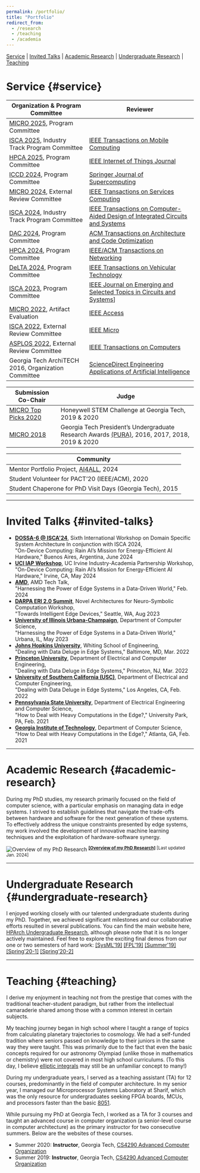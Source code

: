 ```yaml
---
permalink: /portfolio/
title: "Portfolio"
redirect_from:
  - /research
  - /teaching
  - /academia
---
```


[Service](#service) \| [Invited Talks](#invited-talks) \| [Academic Research](#academic-research) \|  [Undergraduate Research](#undergraduate-research) \|  [Teaching](#teaching)

<!-- --------------------------------------- -->
<!-- --------------------------------------- -->
<!-- --------------------------------------- -->

# Service {#service}

| Organization & Program Committee | Reviewer                              |
|---------------------------------|--------------------------------------|
| [MICRO 2025](https://microarch.org/micro58/), Program Committee |  |
| [ISCA 2025](https://iscaconf.org/isca2025/), Industry Track Program Committee | [IEEE Transactions on Mobile Computing](https://ieeexplore.ieee.org/xpl/RecentIssue.jsp?punumber=7755) |
| [HPCA 2025](https://hpca-conf.org/2025/), Program Committee | [IEEE Internet of Things Journal](https://ieee-iotj.org/) |
| [ICCD 2024](https://www.iccd-conf.com/Home.html), Program Committee | [Springer Journal of Supercomputing](https://www.springer.com/journal/11227) |
| [MICRO 2024](https://microarch.org/micro57/), External Review Committee | [IEEE Transactions on Services Computing](https://ieeexplore.ieee.org/xpl/RecentIssue.jsp?punumber=4629386) |
| [ISCA 2024](https://iscaconf.org/isca2024/), Industry Track Program Committee | [IEEE Transactions on Computer-Aided Design of Integrated Circuits and Systems](https://ieeexplore.ieee.org/xpl/RecentIssue.jsp?punumber=43) |
| [DAC 2024](https://www.dac.com/Conference/2024-Call-for-Contributions), Program Committee | [ACM Transactions on Architecture and Code Optimization](https://dl.acm.org/journal/taco) |
| [HPCA 2024](https://hpca-conf.org/2024/), Program Committee | [IEEE/ACM Transactions on Networking](https://ieeexplore.ieee.org/xpl/RecentIssue.jsp?punumber=90) |
| [DeLTA 2024](https://delta.scitevents.org/), Program Committee | [IEEE Transactions on Vehicular Technology](https://ieeexplore.ieee.org/xpl/RecentIssue.jsp?punumber=25) |
| [ISCA 2023](https://iscaconf.org/isca2023/), Program Committee | [IEEE Journal on Emerging and Selected Topics in Circuits and Systems](https://ieeexplore.ieee.org/xpl/RecentIssue.jsp?punumber=5503868)] |
| [MICRO 2022](https://microarch.org/micro55/index.php), Artifact Evaluation | [IEEE Access](https://ieeeaccess.ieee.org/) |
| [ISCA 2022](https://iscaconf.org/isca2022/), External Review Committee | [IEEE Micro](https://ieeexplore.ieee.org/xpl/RecentIssue.jsp?punumber=40) |
| [ASPLOS 2022](https://asplos-conference.org/asplos2022/index.html), External Review Committee | [IEEE Transactions on Computers](https://ieeexplore.ieee.org/xpl/RecentIssue.jsp?punumber=12) |
| Georgia Tech ArchiTECH 2016, Organization Committee | [ScienceDirect Engineering Applications of Artificial Intelligence](https://www.sciencedirect.com/journal/engineering-applications-of-artificial-intelligence) |

| Submission Co-Chair | Judge |
|---------------------|-------|
| [MICRO Top Picks 2020](https://ieeexplore.ieee.org/document/9441012) | Honeywell STEM Challenge at Georgia Tech, 2019 & 2020 |
| [MICRO 2018](https://microarch.org/micro51/)| Georgia Tech President’s Undergraduate Research Awards [(PURA)](https://undergradresearch.gatech.edu/content/presidents-undergraduate-research-awards), 2016, 2017, 2018, 2019 & 2020 |

| Community |
|-----------|
| Mentor Portfolio Project, [AI4ALL](https://ai-4-all.org/), 2024 |
| Student Volunteer for PACT’20 (IEEE/ACM), 2020 |
| Student Chaperone for PhD Visit Days (Georgia Tech), 2015 |


<!-- --------------------------------------- -->
<!-- --------------------------------------- -->
<!-- --------------------------------------- -->

<hr>

# Invited Talks {#invited-talks}

  *  [__DOSSA-6 @ ISCA'24__](http://prism.sejong.ac.kr/dossa-6/), Sixth International Workshop on Domain Specific System Architecture In conjunction with ISCA 2024,  
      "On-Device Computing: Rain AI’s Mission for Energy-Efficient AI Hardware," Buenos Aires, Argentina, June 2024
  *  [__UCI IAP Workshop__](https://www.industry-academia.org/uci-2024.html), UC Irvine Industry-Academia Partnership Workshop,  
    "On-Device Computing: Rain AI’s Mission for Energy-Efficient AI Hardware," Irvine, CA, May 2024
  * [__AMD__](https://www.amd.com/en.html), AMD Tech Talk,  
    "Harnessing the Power of Edge Systems in a Data-Driven World," Feb. 2024
  *  [__DARPA ERI 2.0 Summit__](https://eri-summit.darpa.mil/), Novel Architectures for Neuro-Symbolic Computation Workshop,  
    "Towards Intelligent Edge Devices," Seattle, WA, Aug 2023
  * [__University of Illinois Urbana-Champaign__](https://cs.illinois.edu/), Department of Computer Science,  
    "Harnessing the Power of Edge Systems in a Data-Driven World," Urbana, IL, May 2023
  * [__Johns Hopkins University__](https://engineering.jhu.edu/ece/), Whiting School of Engineering,  
    "Dealing with Data Deluge in Edge Systems," Baltimore, MD, Mar. 2022
  * [__Princeton University__](https://ece.princeton.edu/), Department of Electrical and Computer Engineering,  
    "Dealing with Data Deluge in Edge Systems," Princeton, NJ, Mar. 2022
  * [__University of Southern California (USC)__](https://minghsiehece.usc.edu/), Department of Electrical and Computer Engineering,  
    "Dealing with Data Deluge in Edge Systems," Los Angeles, CA, Feb. 2022
  * [__Pennsylvania State University__](https://www.eecs.psu.edu/), Department of Electrical Engineering and Computer Science,  
    "How to Deal with Heavy Computations in the Edge?," University Park, PA, Feb. 2021
  * [__Georgia Institute of Technology__](https://www.cc.gatech.edu/), Department of Computer Science,  
    "How to Deal with Heavy Computations in the Edge?," Atlanta, GA, Feb. 2021

<!-- --------------------------------------- -->
<!-- --------------------------------------- -->
<!-- --------------------------------------- -->

<hr>

# Academic Research {#academic-research}

During my PhD studies, my research primarily focused on the field of computer science, with a particular emphasis on managing data in edge systems. I strived to establish guidelines that navigate the trade-offs between hardware and software for the next generation of these systems. To effectively address the unique constraints presented by edge systems, my work involved the development of innovative machine learning techniques and the exploitation of hardware-software synergy.

![Overview of my PhD Research](https://ramyadhadidi.github.io/files/overview-website.jpg)
<sup>
[__[Overview of my PhD Research]__](https://ramyadhadidi.github.io/files/overview-website.pdf)
[Last updated Jan. 2024]
<sup>

<!-- --------------------------------------- -->
<!-- --------------------------------------- -->
<!-- --------------------------------------- -->

<hr>

# Undergraduate Research {#undergraduate-research}

I enjoyed working closely with our talented undergraduate students during my PhD. Together, we achieved significant milestones and our collaborative efforts resulted in several publications. You can find the main website here, [HPArch Undergraduate Research](https://sites.gatech.edu/hparch/undergraduate-research/), although please note that it is no longer actively maintained. Feel free to explore the exciting final demos from our one or two semesters of hard work: 
[[SysML'19]](https://hparch.gatech.edu/sysml)
[[FPL'19]](https://hparch.gatech.edu/fpl19/)
[[Summer'19]](https://photos.google.com/share/AF1QipPNdPhg9Qt0h07SJiktzPoYjvCSOcMX14fIt4m8AwveYUKsK2nHhYzdHQCWOf_WcA?key=M3JVWHJmUEVuajE2UWFqa0pVVDl1UDlsYlhiZ2ln)
[[Spring'20-1]](https://www.youtube.com/watch?v=-_pJuwXOrnw)
[[Spring'20-2]](https://www.youtube.com/watch?v=sBywdcMniW4&t=1s)


<!-- --------------------------------------- -->
<!-- --------------------------------------- -->
<!-- --------------------------------------- -->

<hr>

# Teaching {#teaching}

I derive my enjoyment in teaching not from the prestige that comes with the traditional teacher-student paradigm, but rather from the intellectual camaraderie shared among those with a common interest in certain subjects.  

My teaching journey began in high school where I taught a range of topics from calculating planetary trajectories to cosmology. We had a self-funded tradition where seniors passed on knowledge to their juniors in the same way they were taught. This was primarily due to the fact that even the basic concepts required for our astronomy Olympiad (unlike those in mathematics or chemistry) were not covered in most high school curriculums. (To this day, I believe [elliptic integrals](https://mathworld.wolfram.com/EllipticIntegral.html) may still be an unfamiliar concept to many!)  

During my undergraduate years, I served as a teaching assistant (TA) for 12 courses, predominantly in the field of computer architecture. In my senior year, I managed our Microprocessor Systems Laboratory at Sharif, which was the only resource for undergraduates seeking FPGA boards, MCUs, and processors faster than the basic [8051](https://en.wikipedia.org/wiki/Intel_8051).  

While pursuing my PhD at Georgia Tech, I worked as a TA for 3 courses and taught an advanced course in computer organization (a senior-level course in computer architecture) as the primary instructor for two consecutive summers. Below are the websites of these courses.  

  * Summer 2020: __Instructor__, Georgia Tech, [CS4290 Advanced Computer Organization](http://hparch.gatech.edu/courses/summer20/cs4290/)
  * Summer 2019: __Instructor__, Georgia Tech, [CS4290 Advanced Computer Organization](http://hparch.gatech.edu/courses/summer19/cs4290/)